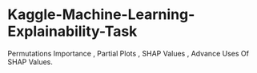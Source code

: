 # Kaggle-Machine-Learning-Explainability-Task
Permutations Importance ,  Partial Plots , SHAP Values , Advance Uses Of SHAP Values.
